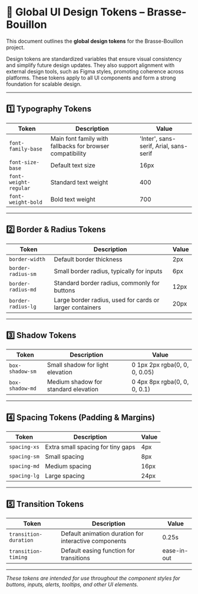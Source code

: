 # 🎨 Global UI Design Tokens – Brasse-Bouillon

This document outlines the **global design tokens** for the Brasse-Bouillon project.

Design tokens are standardized variables that ensure visual consistency and simplify future design updates. They also support alignment with external design tools, such as Figma styles, promoting coherence across platforms. These tokens apply to all UI components and form a strong foundation for scalable design.

---

## 1️⃣ Typography Tokens

| Token                 | Description                                               | Value                                  |
| --------------------- | --------------------------------------------------------- | -------------------------------------- |
| `font-family-base`    | Main font family with fallbacks for browser compatibility | 'Inter', sans-serif, Arial, sans-serif |
| `font-size-base`      | Default text size                                         | 16px                                   |
| `font-weight-regular` | Standard text weight                                      | 400                                    |
| `font-weight-bold`    | Bold text weight                                          | 700                                    |

---

## 2️⃣ Border & Radius Tokens

| Token              | Description                                              | Value |
| ------------------ | -------------------------------------------------------- | ----- |
| `border-width`     | Default border thickness                                 | 2px   |
| `border-radius-sm` | Small border radius, typically for inputs                | 6px   |
| `border-radius-md` | Standard border radius, commonly for buttons             | 12px  |
| `border-radius-lg` | Large border radius, used for cards or larger containers | 20px  |

---

## 3️⃣ Shadow Tokens

| Token           | Description                          | Value                         |
| --------------- | ------------------------------------ | ----------------------------- |
| `box-shadow-sm` | Small shadow for light elevation     | 0 1px 2px rgba(0, 0, 0, 0.05) |
| `box-shadow-md` | Medium shadow for standard elevation | 0 4px 8px rgba(0, 0, 0, 0.1)  |

---

## 4️⃣ Spacing Tokens (Padding & Margins)

| Token        | Description                       | Value |
| ------------ | --------------------------------- | ----- |
| `spacing-xs` | Extra small spacing for tiny gaps | 4px   |
| `spacing-sm` | Small spacing                     | 8px   |
| `spacing-md` | Medium spacing                    | 16px  |
| `spacing-lg` | Large spacing                     | 24px  |

---

## 5️⃣ Transition Tokens

| Token                 | Description                                           | Value       |
| --------------------- | ----------------------------------------------------- | ----------- |
| `transition-duration` | Default animation duration for interactive components | 0.25s       |
| `transition-timing`   | Default easing function for transitions               | ease-in-out |

---

*These tokens are intended for use throughout the component styles for buttons, inputs, alerts, tooltips, and other UI elements.*
